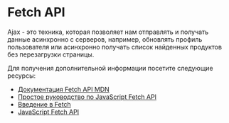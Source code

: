 # Fetch API

Ajax - это техника, которая позволяет нам отправлять и получать данные асинхронно с серверов, например, обновлять профиль пользователя или асинхронно получать список найденных продуктов без перезагрузки страницы.

Для получения дополнительной информации посетите следующие ресурсы:

- [Документация Fetch API MDN](https://developer.mozilla.org/en-US/docs/Web/API/Fetch_API)
- [Простое руководство по JavaScript Fetch API](https://www.javascripttutorial.net/javascript-fetch-api/)
- [Введение в Fetch](https://web.dev/introduction-to-fetch/)
- [JavaScript Fetch API](https://www.youtube.com/watch?v=-ZI0ea5O2oA)
